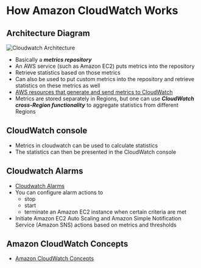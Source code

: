# How Amazon CloudWatch Works

## Architecture Diagram

![Cloudwatch Architecture](https://docs.aws.amazon.com/AmazonCloudWatch/latest/monitoring/images/CW-Overview.png)

- Basically a ***metrics repository***
- An AWS service (such as Amazon EC2) puts metrics into the repository
- Retrieve statistics based on those metrics
- Can also be used to put custom metrics into the repository and retrieve statistics on these metrics as well
- [AWS resources that generate and send metrics to CloudWatch](https://docs.aws.amazon.com/AmazonCloudWatch/latest/monitoring/aws-services-cloudwatch-metrics.html)
- Metrics are stored separately in Regions, but one can use ***CloudWatch cross-Region functionality*** to aggregate statistics from different Regions

## CloudWatch console

- Metrics in cloudwatch can be used to calculate statistics
- The statistics can then be presented in the CloudWatch console

## Cloudwatch Alarms

- [Cloudwatch Alarms](https://docs.aws.amazon.com/AmazonCloudWatch/latest/monitoring/cloudwatch_concepts.html#CloudWatchAlarms)
- You can configure alarm actions to
  - stop
  - start
  - terminate an Amazon EC2 instance when certain criteria are met
- Initiate Amazon EC2 Auto Scaling and Amazon Simple Notification Service (Amazon SNS) actions based on metrics and thresholds

## Amazon CloudWatch Concepts

- [Amazon CloudWatch Concepts](amazon_cloudwatch_concepts.md)
